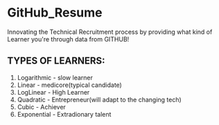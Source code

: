 # GitHub_Resume
Innovating the Technical Recruitment process by providing what kind of Learner you're through data from GITHUB!


## TYPES OF LEARNERS:
  1. Logarithmic - slow learner
  2. Linear - medicore(typical candidate)
  3. LogLinear - High Learner
  4. Quadratic - Entrepreneur(will adapt to the changing tech)
  5. Cubic - Achiever
  6. Exponential - Extradionary talent
